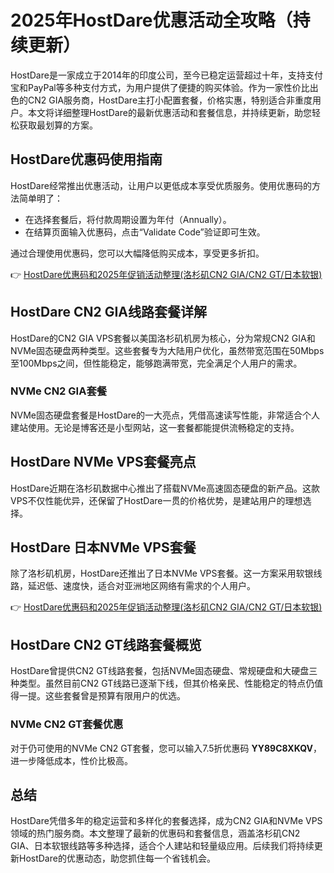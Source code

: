 # 2025年HostDare优惠活动全攻略（持续更新）

HostDare是一家成立于2014年的印度公司，至今已稳定运营超过十年，支持支付宝和PayPal等多种支付方式，为用户提供了便捷的购买体验。作为一家性价比出色的CN2 GIA服务商，HostDare主打小配置套餐，价格实惠，特别适合非重度用户。本文将详细整理HostDare的最新优惠活动和套餐信息，并持续更新，助您轻松获取最划算的方案。

## HostDare优惠码使用指南

HostDare经常推出优惠活动，让用户以更低成本享受优质服务。使用优惠码的方法简单明了：

- 在选择套餐后，将付款周期设置为年付（Annually）。
- 在结算页面输入优惠码，点击“Validate Code”验证即可生效。

通过合理使用优惠码，您可以大幅降低购买成本，享受更多折扣。

👉 [HostDare优惠码和2025年促销活动整理(洛杉矶CN2 GIA/CN2 GT/日本软银)](https://bit.ly/hostdare)

## HostDare CN2 GIA线路套餐详解

HostDare的CN2 GIA VPS套餐以美国洛杉矶机房为核心，分为常规CN2 GIA和NVMe固态硬盘两种类型。这些套餐专为大陆用户优化，虽然带宽范围在50Mbps至100Mbps之间，但性能稳定，能够跑满带宽，完全满足个人用户的需求。

### NVMe CN2 GIA套餐

NVMe固态硬盘套餐是HostDare的一大亮点，凭借高速读写性能，非常适合个人建站使用。无论是博客还是小型网站，这一套餐都能提供流畅稳定的支持。

## HostDare NVMe VPS套餐亮点

HostDare近期在洛杉矶数据中心推出了搭载NVMe高速固态硬盘的新产品。这款VPS不仅性能优异，还保留了HostDare一贯的价格优势，是建站用户的理想选择。

## HostDare 日本NVMe VPS套餐

除了洛杉矶机房，HostDare还推出了日本NVMe VPS套餐。这一方案采用软银线路，延迟低、速度快，适合对亚洲地区网络有需求的个人用户。

👉 [HostDare优惠码和2025年促销活动整理(洛杉矶CN2 GIA/CN2 GT/日本软银)](https://bit.ly/hostdare)

## HostDare CN2 GT线路套餐概览

HostDare曾提供CN2 GT线路套餐，包括NVMe固态硬盘、常规硬盘和大硬盘三种类型。虽然目前CN2 GT线路已逐渐下线，但其价格亲民、性能稳定的特点仍值得一提。这些套餐曾是预算有限用户的优选。

### NVMe CN2 GT套餐优惠

对于仍可使用的NVMe CN2 GT套餐，您可以输入7.5折优惠码 **YY89C8XKQV**，进一步降低成本，性价比极高。

## 总结

HostDare凭借多年的稳定运营和多样化的套餐选择，成为CN2 GIA和NVMe VPS领域的热门服务商。本文整理了最新的优惠码和套餐信息，涵盖洛杉矶CN2 GIA、日本软银线路等多种选择，适合个人建站和轻量级应用。后续我们将持续更新HostDare的优惠动态，助您抓住每一个省钱机会。